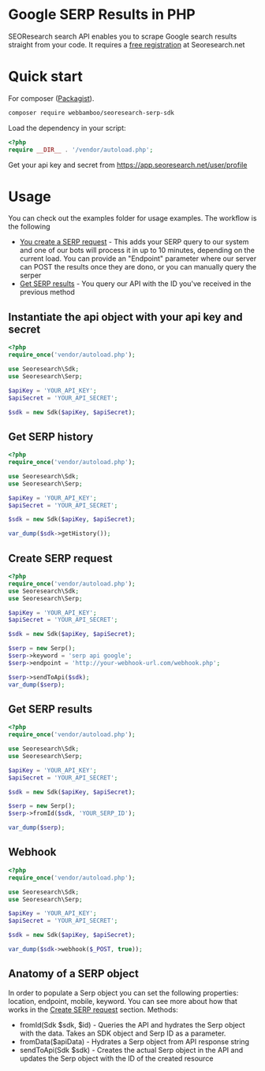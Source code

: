 # Google SERP Results in PHP
SEOResearch search API enables you to scrape Google search results straight from your code. It requires a [free registration](https://app.seoresearch.net) at Seoresearch.net
# Quick start
For composer ([Packagist](https://packagist.org/packages/webbamboo/seoresearch-serp-sdk)).
```bash
composer require webbamboo/seoresearch-serp-sdk
```
Load the dependency in your script:
```php
<?php
require __DIR__ . '/vendor/autoload.php';
```

Get your api key and secret from https://app.seoresearch.net/user/profile 
# Usage
You can check out the examples folder for usage examples. The workflow is the following

- [You create a SERP request](https://seoresearch.net/documents/serp-request/) - This adds your SERP query to our system and one of our bots will process it in up to 10 minutes, depending on the current load. You can provide an "Endpoint" parameter where our server can POST the results once they are dono, or you can manually query the serper
- [Get SERP results](https://seoresearch.net/documents/serp-results/) - You query our API with the ID you've received in the previous method

## Instantiate the api object with your api key and secret
```php
<?php
require_once('vendor/autoload.php');

use Seoresearch\Sdk;
use Seoresearch\Serp;

$apiKey = 'YOUR_API_KEY';
$apiSecret = 'YOUR_API_SECRET';

$sdk = new Sdk($apiKey, $apiSecret);
```

## Get SERP history
```php
<?php
require_once('vendor/autoload.php');

use Seoresearch\Sdk;
use Seoresearch\Serp;

$apiKey = 'YOUR_API_KEY';
$apiSecret = 'YOUR_API_SECRET';

$sdk = new Sdk($apiKey, $apiSecret);

var_dump($sdk->getHistory());
```
## Create SERP request
```php
<?php
require_once('vendor/autoload.php');
use Seoresearch\Sdk;
use Seoresearch\Serp;

$apiKey = 'YOUR_API_KEY';
$apiSecret = 'YOUR_API_SECRET';

$sdk = new Sdk($apiKey, $apiSecret);

$serp = new Serp();
$serp->keyword = 'serp api google';
$serp->endpoint = 'http://your-webhook-url.com/webhook.php';

$serp->sendToApi($sdk);
var_dump($serp);
```
## Get SERP results
```php
<?php
require_once('vendor/autoload.php');

use Seoresearch\Sdk;
use Seoresearch\Serp;

$apiKey = 'YOUR_API_KEY';
$apiSecret = 'YOUR_API_SECRET';

$sdk = new Sdk($apiKey, $apiSecret);

$serp = new Serp();
$serp->fromId($sdk, 'YOUR_SERP_ID');

var_dump($serp);
```
## Webhook
```php
<?php
require_once('vendor/autoload.php');

use Seoresearch\Sdk;
use Seoresearch\Serp;

$apiKey = 'YOUR_API_KEY';
$apiSecret = 'YOUR_API_SECRET';

$sdk = new Sdk($apiKey, $apiSecret);

var_dump($sdk->webhook($_POST, true));
```
## Anatomy of a SERP object
In order to populate a Serp object you can set the following properties: location, endpoint, mobile, keyword. You can see more about how that works in the [Create SERP request](#Create_SERP_request_49) section.
Methods:
- fromId(Sdk $sdk, $id) - Queries the API and hydrates the Serp object with the data. Takes an SDK object and Serp ID as a parameter.
- fromData($apiData) - Hydrates a Serp object from API response string
- sendToApi(Sdk $sdk) - Creates the actual Serp object in the API and updates the Serp object with the ID of the created resource

